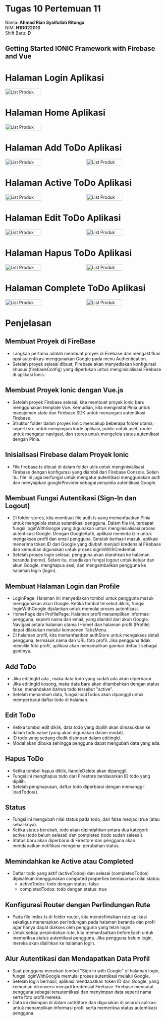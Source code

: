 # Tugas 10 Pertemuan 11

Nama: **Ahmad Rian Syaifullah Ritonga**  
NIM: **H1D022010**  
Shift Baru: **D**

## Getting Started IONIC Framework with Firebase and Vue

# Halaman Login Aplikasi

<div style="display: flex; flex-wrap: wrap; gap: 10px; justify-content: space-between;">
<img src="/assets/images/create-1.png" alt="List Produk" style="width: 48%; max-width: 300px;"/>
</div>

# Halaman Home Aplikasi

<div style="display: flex; flex-wrap: wrap; gap: 10px; justify-content: space-between;">
<img src="/assets/images/home.png" alt="List Produk" style="width: 48%; max-width: 300px;"/>
</div>

# Halaman Add ToDo Aplikasi

<div style="display: flex; flex-wrap: wrap; gap: 10px; justify-content: space-between;">
<img src="/assets/images/add1.png" alt="List Produk" style="width: 48%; max-width: 300px;"/>
<img src="/assets/images/add2.png" alt="List Produk" style="width: 48%; max-width: 300px;"/>
</div>

# Halaman Active ToDo Aplikasi

<div style="display: flex; flex-wrap: wrap; gap: 10px; justify-content: space-between;">
<img src="/assets/images/complete1.png" alt="List Produk" style="width: 48%; max-width: 300px;"/>
<img src="/assets/images/complete2.png" alt="List Produk" style="width: 48%; max-width: 300px;"/>
</div>

# Halaman Edit ToDo Aplikasi

<div style="display: flex; flex-wrap: wrap; gap: 10px; justify-content: space-between;">
<img src="/assets/images/edit1.png" alt="List Produk" style="width: 48%; max-width: 300px;"/>
<img src="/assets/images/edit2.png" alt="List Produk" style="width: 48%; max-width: 300px;"/>
</div>

# Halaman Hapus ToDo Aplikasi

<div style="display: flex; flex-wrap: wrap; gap: 10px; justify-content: space-between;">
<img src="/assets/images/hapus1.png" alt="List Produk" style="width: 48%; max-width: 300px;"/>
<img src="/assets/images/hapus2.png" alt="List Produk" style="width: 48%; max-width: 300px;"/>
</div>

# Halaman Complete ToDo Aplikasi

<div style="display: flex; flex-wrap: wrap; gap: 10px; justify-content: space-between;">
<img src="/assets/images/active1.png" alt="List Produk" style="width: 48%; max-width: 300px;"/>
<img src="/assets/images/active2.png" alt="List Produk" style="width: 48%; max-width: 300px;"/>
</div>

# Penjelasan

## Membuat Proyek di FireBase

- Langkah pertama adalah membuat proyek di Firebase dan mengaktifkan opsi autentikasi menggunakan Google pada menu Authentication.
- Setelah proyek selesai dibuat, Firebase akan menyediakan konfigurasi khusus (firebaseConfig) yang diperlukan untuk menginisialisasi Firebase di aplikasi Ionic.

## Membuat Proyek Ionic dengan Vue.js

- Setelah proyek Firebase selesai, kita membuat proyek Ionic baru menggunakan template Vue. Kemudian, kita menginstal Pinia untuk manajemen state dan Firebase SDK untuk menangani autentikasi Firebase.
- Struktur folder dalam proyek Ionic mencakup beberapa folder utama, seperti src untuk menyimpan kode aplikasi, public untuk aset, router untuk mengatur navigasi, dan stores untuk mengelola status autentikasi dengan Pinia.

## Inisialisasi Firebase dalam Proyek Ionic

- File firebase.ts dibuat di dalam folder utils untuk menginisialisasi Firebase dengan konfigurasi yang diambil dari Firebase Console. Selain itu, file ini juga berfungsi untuk mengatur autentikasi menggunakan auth dan menyiapkan googleProvider sebagai penyedia autentikasi Google.

## Membuat Fungsi Autentikasi (Sign-In dan Logout)

- Di folder stores, kita membuat file auth.ts yang memanfaatkan Pinia untuk mengelola status autentikasi pengguna. Dalam file ini, terdapat fungsi loginWithGoogle yang digunakan untuk menginisialisasi proses autentikasi Google. Dengan GoogleAuth, aplikasi meminta izin untuk mengakses profil dan email pengguna. Setelah berhasil masuk, aplikasi menerima token ID dari Google yang diubah menjadi kredensial Firebase dan kemudian digunakan untuk proses signInWithCredential.
- Setelah proses login selesai, pengguna akan diarahkan ke halaman beranda (home). Selain itu, disediakan fungsi logout untuk keluar dari akun Google, menghapus sesi, dan mengembalikan pengguna ke halaman login (login).

## Membuat Halaman Login dan Profile

- LoginPage: Halaman ini menyediakan tombol untuk pengguna masuk menggunakan akun Google. Ketika tombol tersebut diklik, fungsi loginWithGoogle dijalankan untuk memulai proses autentikasi.
- HomePage dan ProfilePage: Halaman profil menampilkan informasi pengguna, seperti nama dan email, yang diambil dari akun Google. Navigasi antara halaman utama (Home) dan halaman profil (Profile) dapat dilakukan melalui komponen TabsMenu.
- Di halaman profil, kita memanfaatkan authStore untuk mengakses detail pengguna, termasuk nama dan URL foto profil. Jika pengguna tidak memiliki foto profil, aplikasi akan menampilkan gambar default sebagai gantinya.

## Add ToDo

- Jika editingId ada , maka data todo yang sudah ada akan diperbarui.
- Jika editingId kosong, maka data baru akan ditambahkan dengan status false, menandakan bahwa todo tersebut "active".
- Setelah menambah data, fungsi loadTodos akan dipanggil untuk memperbarui daftar todo di halaman.

## Edit ToDo

- Ketika tombol edit diklik, data todo yang dipilih akan dimasukkan ke dalam todo.value (yang akan digunakan dalam modal).
- ID todo yang sedang diedit disimpan dalam editingId.
- Modal akan dibuka sehingga pengguna dapat mengubah data yang ada.

## Hapus ToDo

- Ketika tombol hapus diklik, handleDelete akan dipanggil.
- Fungsi ini menghapus todo dari Firestore berdasarkan ID todo yang dipilih.
- Setelah penghapusan, daftar todo diperbarui dengan memanggil loadTodos().

## Status

- Fungsi ini mengubah nilai status pada todo, dari false menjadi true (atau sebaliknya).
- Ketika status berubah, todo akan dipindahkan antara dua kategori: active (todo belum selesai) dan completed (todo sudah selesai).
- Status baru akan diperbarui di Firestore dan pengguna akan mendapatkan notifikasi mengenai perubahan status.

## Memindahkan ke Active atau Completed

- Daftar todo yang aktif (activeTodos) dan selesai (completedTodos) dipisahkan menggunakan computed properties berdasarkan nilai status:
  - activeTodos: todo dengan status: false
  - completedTodos: todo dengan status: true

## Konfigurasi Router dengan Perlindungan Rute

- Pada file index.ts di folder router, kita mendefinisikan rute aplikasi sekaligus menerapkan perlindungan pada halaman beranda dan profil agar hanya dapat diakses oleh pengguna yang telah login.
- Untuk setiap perpindahan rute, kita memanfaatkan beforeEach untuk memeriksa status autentikasi pengguna. Jika pengguna belum login, mereka akan dialihkan ke halaman login.

## Alur Autentikasi dan Mendapatkan Data Profil

- Saat pengguna menekan tombol "Sign In with Google" di halaman login, fungsi loginWithGoogle memulai proses autentikasi melalui Google.
- Setelah login berhasil, aplikasi mendapatkan token ID dari Google, yang kemudian dikonversi menjadi kredensial Firebase. Firebase mencatat pengguna sebagai terautentikasi dan menyimpan data seperti nama serta foto profil mereka.
- Data ini disimpan di dalam authStore dan digunakan di seluruh aplikasi untuk menampilkan informasi profil serta memeriksa status autentikasi pengguna.
